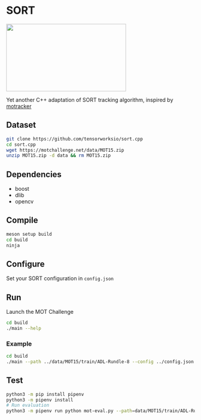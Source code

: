 # SORT

<img src="https://github.com/tensorworksio/sort.cpp/blob/master/docs/output.gif" width="320" height="180"/>

Yet another C++ adaptation of SORT tracking algorithm, inspired by [motracker](https://github.com/adipandas/multi-object-tracker/tree/master) 

## Dataset

```bash
git clone https://github.com/tensorworksio/sort.cpp
cd sort.cpp
wget https://motchallenge.net/data/MOT15.zip
unzip MOT15.zip -d data && rm MOT15.zip
```

## Dependencies

- boost
- dlib
- opencv

## Compile

```bash
meson setup build
cd build
ninja
```
## Configure
Set your SORT configuration in `config.json`

## Run
Launch the MOT Challenge

```bash
cd build
./main --help
```

### Example

```bash
cd build
./main --path ../data/MOT15/train/ADL-Rundle-8 --config ../config.json --display --gt --save
```

## Test
```bash
python3 -m pip install pipenv
python3 -m pipenv install
# Run evaluation
python3 -m pipenv run python mot-eval.py --path=data/MOT15/train/ADL-Rundle-8
```
